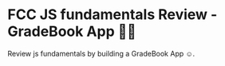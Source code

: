 # FCC JS fundamentals Review - GradeBook App 📖📘

Review js fundamentals by building a GradeBook App ☺️.
